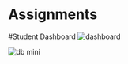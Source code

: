 # Assignments
#Student Dashboard
![dashboard](https://github.com/SurajJCk/Assignments/assets/33105027/2ae8368f-f8e0-49f5-8b2a-56fbdc8f3017)

![db mini](https://github.com/SurajJCk/Assignments/assets/33105027/45dda068-0168-4353-ac64-8ce86a9a1c48)
